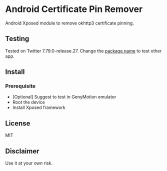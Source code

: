 # Android Certificate Pin Remover

Android Xposed module to remove okhttp3 certificate pinning.

## Testing

Tested on Twitter 7.79.0-release.27. Change the [package name](https://github.com/wdwind/PinRemover/blob/07bae04936269f72f8f4c9ea3bdf6abea1dfbf7e/app/src/main/java/wddd/android/xposed/pinremover/Main.java#L15) to test other app.

## Install

### Prerequisite

* [Optional] Suggest to test in GenyMotion emulator
* Root the device
* Install Xposed framework

## License

MIT

## Disclaimer

Use it at your own risk.

